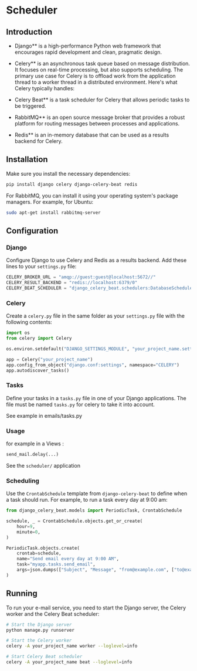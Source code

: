 # Scheduler

## Introduction

- Django** is a high-performance Python web framework that encourages rapid development and clean, pragmatic design.

- Celery** is an asynchronous task queue based on message distribution. It focuses on real-time processing, but also supports scheduling.  The primary use case for Celery is to offload work from the application thread to a worker thread in a distributed environment. Here's what Celery typically handles:

- Celery Beat** is a task scheduler for Celery that allows periodic tasks to be triggered.

- RabbitMQ** is an open source message broker that provides a robust platform for routing messages between processes and applications.

- Redis** is an in-memory database that can be used as a results backend for Celery.

## Installation

Make sure you install the necessary dependencies:

```bash
pip install django celery django-celery-beat redis
```

For RabbitMQ, you can install it using your operating system's package managers. For example, for Ubuntu:

```bash
sudo apt-get install rabbitmq-server
```

## Configuration

### Django

Configure Django to use Celery and Redis as a results backend. Add these lines to your `settings.py` file:

```python
CELERY_BROKER_URL = "amqp://guest:guest@localhost:5672//"
CELERY_RESULT_BACKEND = "redis://localhost:6379/0"
CELERY_BEAT_SCHEDULER = "django_celery_beat.schedulers:DatabaseScheduler"
```

### Celery

Create a `celery.py` file in the same folder as your `settings.py` file with the following contents:

```python
import os
from celery import Celery

os.environ.setdefault("DJANGO_SETTINGS_MODULE", "your_project_name.settings")

app = Celery("your_project_name")
app.config_from_object("django.conf:settings", namespace="CELERY")
app.autodiscover_tasks()
```

### Tasks

Define your tasks in a `tasks.py` file in one of your Django applications.
The file must be named `tasks.py` for celery to take it into account.

See example in emails/tasks.py


### Usage
for example in a Views : 
```python
send_mail.delay(...)
```

See the `scheduler/` application


### Scheduling

Use the `CrontabSchedule` template from `django-celery-beat` to define when a task should run. For example, to run a task every day at 9:00 am:

```python
from django_celery_beat.models import PeriodicTask, CrontabSchedule

schedule, _ = CrontabSchedule.objects.get_or_create(
    hour=9,
    minute=0,
)

PeriodicTask.objects.create(
    crontab=schedule,
    name="Send email every day at 9:00 AM",
    task="myapp.tasks.send_email",
    args=json.dumps(["Subject", "Message", "from@example.com", ["to@example.com"]]),
)
```

## Running

To run your e-mail service, you need to start the Django server, the Celery worker and the Celery Beat scheduler:

```bash
# Start the Django server
python manage.py runserver

# Start the Celery worker
celery -A your_project_name worker --loglevel=info

# Start Celery Beat scheduler
celery -A your_project_name beat --loglevel=info
```